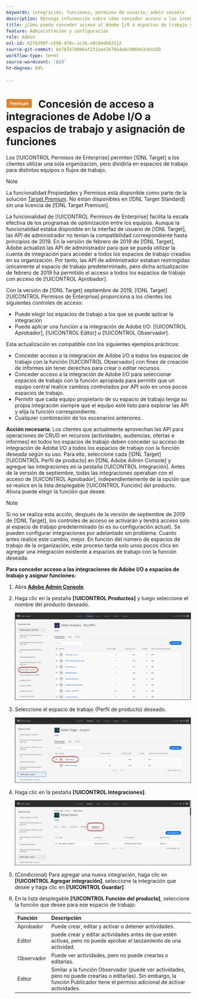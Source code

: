 ```yaml
---
keywords: integración; funciones; permisos de usuario; admin console
description: Obtenga información sobre cómo conceder acceso a las integraciones de Adobe I/O existentes a todos los espacios de trabajo con la función deseada en Adobe Target.
title: ¿Cómo puedo conceder acceso al Adobe I/O a espacios de trabajo y asignar funciones?
feature: Administración y configuración
role: Admin
exl-id: 62f6399f-c590-470c-ac3b-e0c84db63112
source-git-commit: be7b5478006af231aae2b78e4a8c0066e3cb4a5b
workflow-type: tm+mt
source-wordcount: '623'
ht-degree: 84%

---
```


# ![PREMIUM](/help/assets/premium.png) Concesión de acceso a integraciones de Adobe I/O a espacios de trabajo y asignación de funciones

Los [!UICONTROL Permisos de Enterprise] permiten [!DNL Target] a los clientes utilizar una sola organización, pero dividirla en espacios de trabajo para distintos equipos o flujos de trabajo.

>[!NOTE]
>
>La funcionalidad Propiedades y Permisos está disponible como parte de la solución [Target Premium](/help/c-intro/intro.md#premium). No están disponibles en [!DNL Target Standard] sin una licencia de [!DNL Target Premium].

La funcionalidad de [!UICONTROL Permisos de Enterprise] facilita la escala efectiva de los programas de optimización entre los equipos. Aunque la funcionalidad estaba disponible en la interfaz de usuario de [!DNL Target], las API de administrador no tenían la compatibilidad correspondiente hasta principios de 2019. En la versión de febrero de 2019 de [!DNL Target], Adobe actualizó las API de administrador para que se pueda utilizar la cuenta de integración para acceder a todos los espacios de trabajo creados en su organización. Por tanto, las API de administrador estaban restringidas únicamente al espacio de trabajo predeterminado, pero dicha actualización de febrero de 2019 ha permitido el acceso a todos los espacios de trabajo con acceso de [!UICONTROL Aprobador].

Con la versión de [!DNL Target] septiembre de 2019, [!DNL Target] [!UICONTROL Permisos de Enterprise] proporciona a los clientes los siguientes controles de acceso:

* Puede elegir los espacios de trabajo a los que se puede aplicar la integración
* Puede aplicar una función a la integración de Adobe I/O: [!UICONTROL Aprobador], [!UICONTROL Editor] u [!UICONTROL Observador].

Esta actualización es compatible con los siguientes ejemplos prácticos:

* Conceder acceso a la integración de Adobe I/O a todos los espacios de trabajo con la función [!UICONTROL Observador] con fines de creación de informes sin tener derechos para crear o editar recursos.
* Conceder acceso a la integración de Adobe I/O para seleccionar espacios de trabajo con la función apropiada para permitir que un equipo central realice cambios controlados por API solo en unos pocos espacios de trabajo.
* Permitir que cada equipo propietario de su espacio de trabajo tenga su propia integración siempre que el equipo esté listo para explorar las API y elija la función correspondiente.
* Cualquier combinación de los escenarios anteriores.

**Acción necesaria**: Los clientes que actualmente aprovechan las API para operaciones de CRUD en recursos (actividades, audiencias, ofertas e informes) en todos los espacios de trabajo deben conceder su acceso de integración de Adobe I/O a todos los espacios de trabajo con la función deseada según su uso. Para ello, seleccione cada [!DNL Target] [!UICONTROL Perfil de producto] en [!DNL Adobe Admin Console] y agregue las integraciones en la pestaña [!UICONTROL Integración]. Antes de la versión de septiembre, todas las integraciones operaban con el acceso de [!UICONTROL Aprobador], independientemente de la opción que se realice en la lista desplegable [!UICONTROL Función] del producto. Ahora puede elegir la función que desee.

>[!NOTE]
>
>Si no se realiza esta acción, después de la versión de septiembre de 2019 de [!DNL Target], los controles de acceso se activarán y tendrá acceso solo al espacio de trabajo predeterminado (si es su configuración actual). Se pueden configurar integraciones por adelantado sin problema. Cuanto antes realice este cambio, mejor. En función del número de espacios de trabajo de la organización, este proceso tarda solo unos pocos clics en agregar una integración existente a espacios de trabajo con la función deseada.

**Para conceder acceso a las integraciones de Adobe I/O a espacios de trabajo y asignar funciones:**

1. Abra **[Adobe Admin Console](https://adminconsole.adobe.com)**.

1. Haga clic en la pestaña **[!UICONTROL Productos]** y luego seleccione el nombre del producto deseado.

   ![Elija el producto en Adobe Admin Console](/help/administrating-target/c-user-management/property-channel/assets/io-choose-product.png)

1. Seleccione el espacio de trabajo (Perfil de producto) deseado.

   ![Seleccione el perfil de producto](/help/administrating-target/c-user-management/property-channel/assets/io-select-product-profile.png)

1. Haga clic en la pestaña **[!UICONTROL Integraciones]**.

   ![Pestaña Integraciones](/help/administrating-target/c-user-management/property-channel/assets/integrations-tab.png)

1. (Condicional) Para agregar una nueva integración, haga clic en **[!UICONTROL Agregar integración]**, seleccione la integración que desee y haga clic en **[!UICONTROL Guardar]**.

1. En la lista desplegable **[!UICONTROL Función del producto]**, seleccione la función que desee para ese espacio de trabajo:

   | Función | Descripción |
   |--- |--- |
   | Aprobador | Puede crear, editar y activar o detener actividades. |
   | Editor | puede crear y editar actividades antes de que estén activas, pero no puede aprobar el lanzamiento de una actividad. |
   | Observador | Puede ver actividades, pero no puede crearlas o editarlas. |
   | Editor | Similar a la función Observador (puede ver actividades, pero no puede crearlas o editarlas). Sin embargo, la función Publicador tiene el permiso adicional de activar actividades. |
